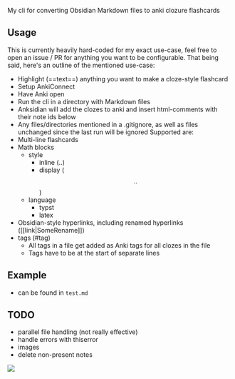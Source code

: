 My cli for converting Obsidian Markdown files to anki clozure flashcards

## Usage
This is currently heavily hard-coded for my exact use-case, feel free to open an issue / PR for anything you want to be configurable.
That being said, here's an outline of the mentioned use-case:
- Highlight (==text==) anything you want to make a cloze-style flashcard
- Setup AnkiConnect
- Have Anki open
- Run the cli in a directory with Markdown files
- Anksidian will add the clozes to anki and insert html-comments with their note ids below
- Any files/directories mentioned in a .gitignore, as well as files unchanged since the last run will be ignored
Supported are:
- Multi-line flashcards
- Math blocks
  - style
    - inline ($..$)
    - display ($$..$$)
  - language
    - typst
    - latex
- Obsidian-style hyperlinks, including renamed hyperlinks ([[link|SomeRename]])
- tags (#tag)
  - All tags in a file get added as Anki tags for all clozes in the file
  - Tags have to be at the start of separate lines

## Example
- can be found in `test.md`

## TODO
- parallel file handling (not really effective)
- handle errors with thiserror
- images
- delete non-present notes

![](https://brainmade.org/black-logo.svg)
